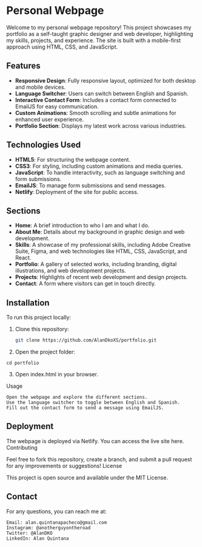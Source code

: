 # Personal Webpage

Welcome to my personal webpage repository! This project showcases my portfolio as a self-taught graphic designer and web developer, highlighting my skills, projects, and experience. The site is built with a mobile-first approach using HTML, CSS, and JavaScript.

## Features

- **Responsive Design**: Fully responsive layout, optimized for both desktop and mobile devices.
- **Language Switcher**: Users can switch between English and Spanish.
- **Interactive Contact Form**: Includes a contact form connected to EmailJS for easy communication.
- **Custom Animations**: Smooth scrolling and subtle animations for enhanced user experience.
- **Portfolio Section**: Displays my latest work across various industries.

## Technologies Used

- **HTML5**: For structuring the webpage content.
- **CSS3**: For styling, including custom animations and media queries.
- **JavaScript**: To handle interactivity, such as language switching and form submissions.
- **EmailJS**: To manage form submissions and send messages.
- **Netlify**: Deployment of the site for public access.

## Sections

- **Home**: A brief introduction to who I am and what I do.
- **About Me**: Details about my background in graphic design and web development.
- **Skills**: A showcase of my professional skills, including Adobe Creative Suite, Figma, and web technologies like HTML, CSS, JavaScript, and React.
- **Portfolio**: A gallery of selected works, including branding, digital illustrations, and web development projects.
- **Projects**: Highlights of recent web development and design projects.
- **Contact**: A form where visitors can get in touch directly.

## Installation

To run this project locally:

1. Clone this repository:
   ```bash
   git clone https://github.com/AlanDkoXS/portfolio.git
   ```
2. Open the project folder:

```cd portfolio```

3. Open index.html in your browser.

Usage

    Open the webpage and explore the different sections.
    Use the language switcher to toggle between English and Spanish.
    Fill out the contact form to send a message using EmailJS.

## Deployment

The webpage is deployed via Netlify. You can access the live site here.
Contributing

Feel free to fork this repository, create a branch, and submit a pull request for any improvements or suggestions!
License

This project is open source and available under the MIT License.

## Contact

For any questions, you can reach me at:

    Email: alan.quintanapacheco@gmail.com
    Instagram: @anotherguyontheroad
    Twitter: @AlanDKO
    LinkedIn: Alan Quintana

   
